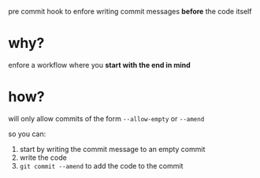 pre commit hook to enfore writing commit messages **before** the code itself

# why?

enfore a workflow where you **start with the end in mind**

# how?

will only allow commits of the form `--allow-empty` or `--amend`

so you can:

1. start by writing the commit message to an empty commit
2. write the code
3. `git commit --amend` to add the code to the commit
